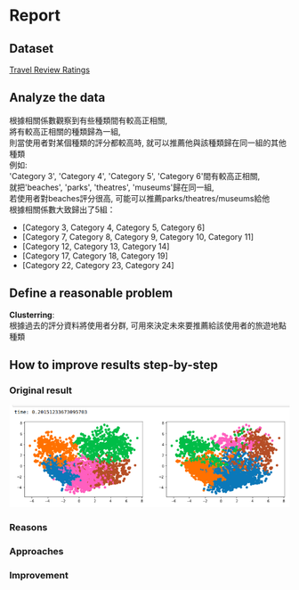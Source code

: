 # Report
## Dataset
[Travel Review Ratings](https://archive.ics.uci.edu/ml/datasets/Tarvel+Review+Ratings)
## Analyze the data
根據相關係數觀察到有些種類間有較高正相關,  
將有較高正相關的種類歸為一組,  
則當使用者對某個種類的評分都較高時, 就可以推薦他與該種類歸在同一組的其他種類  
例如:   
'Category 3', 'Category 4', 'Category 5', 'Category 6'間有較高正相關,  
就把'beaches', 'parks', 'theatres', 'museums'歸在同一組,  
若使用者對beaches評分很高, 可能可以推薦parks/theatres/museums給他  
根據相關係數大致歸出了5組：
* [Category 3, Category 4, Category 5, Category 6]
* [Category 7, Category 8, Category 9, Category 10, Category 11]
* [Category 12, Category 13, Category 14]
* [Category 17, Category 18, Category 19]
* [Category 22, Category 23, Category 24]
## Define a reasonable problem
**Clusterring**:   
    根據過去的評分資料將使用者分群, 可用來決定未來要推薦給該使用者的旅遊地點種類
## How to improve results step-by-step
### Original result
  ![alt text](https://github.com/JCP1014/Travel-Review-Rating-Prediction/blob/master/figure/1.png)
### Reasons

### Approaches

### Improvement
